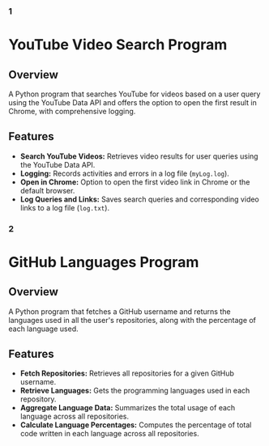 ### 1
# YouTube Video Search Program

## Overview
A Python program that searches YouTube for videos based on a user query using the YouTube Data API and offers the option to open the first result in Chrome, with comprehensive logging.

## Features

- **Search YouTube Videos:** Retrieves video results for user queries using the YouTube Data API.
- **Logging:** Records activities and errors in a log file (`myLog.log`).
- **Open in Chrome:** Option to open the first video link in Chrome or the default browser.
- **Log Queries and Links:** Saves search queries and corresponding video links to a log file (`log.txt`).

### 2
# GitHub Languages Program

## Overview
A Python program that fetches a GitHub username and returns the languages used in all the user's repositories, along with the percentage of each language used.

## Features
- **Fetch Repositories:** Retrieves all repositories for a given GitHub username.
- **Retrieve Languages:** Gets the programming languages used in each repository.
- **Aggregate Language Data:** Summarizes the total usage of each language across all repositories.
- **Calculate Language Percentages:** Computes the percentage of total code written in each language across all repositories.

